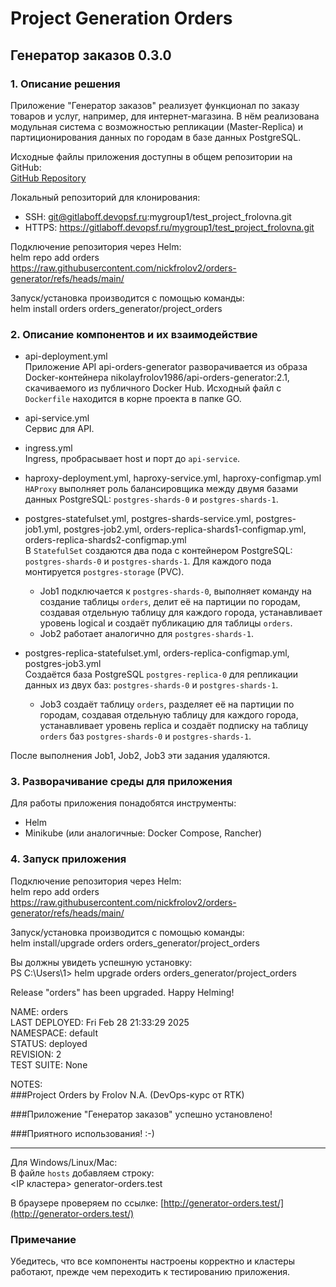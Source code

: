 # Project Generation Orders  

## Генератор заказов 0.3.0  

### 1. Описание решения  

Приложение "Генератор заказов" реализует функционал по заказу товаров и услуг, например, для интернет-магазина. В нём реализована модульная система с возможностью репликации (Master-Replica) и партиционирования данных по городам в базе данных PostgreSQL.  

Исходные файлы приложения доступны в общем репозитории на GitHub:  
[GitHub Repository](https://github.com/nickfrolov2/orders-generator)  

Локальный репозиторий для клонирования:  
- SSH: git@gitlaboff.devopsf.ru:mygroup1/test_project_frolovna.git  
- HTTPS: https://gitlaboff.devopsf.ru/mygroup1/test_project_frolovna.git  

Подключение репозитория через Helm:  
helm repo add orders https://raw.githubusercontent.com/nickfrolov2/orders-generator/refs/heads/main/
  
Запуск/установка производится с помощью команды:  
helm install orders orders_generator/project_orders  
  

### 2. Описание компонентов и их взаимодействие  

- api-deployment.yml  
  Приложение API api-orders-generator разворачивается из образа Docker-контейнера nikolayfrolov1986/api-orders-generator:2.1, скачиваемого из публичного Docker Hub. Исходный файл с `Dockerfile` находится в корне проекта в папке GO.  

- api-service.yml  
  Сервис для API.  

- ingress.yml  
  Ingress, пробрасывает host и порт до `api-service`.  

- haproxy-deployment.yml, haproxy-service.yml, haproxy-configmap.yml  
  `HAProxy` выполняет роль балансировщика между двумя базами данных PostgreSQL: `postgres-shards-0` и `postgres-shards-1`.  

- postgres-statefulset.yml, postgres-shards-service.yml, postgres-job1.yml, postgres-job2.yml, orders-replica-shards1-configmap.yml, orders-replica-shards2-configmap.yml  
  В `StatefulSet` создаются два пода с контейнером PostgreSQL: `postgres-shards-0` и `postgres-shards-1`. Для каждого пода монтируется `postgres-storage` (PVC).  
  - Job1 подключается к `postgres-shards-0`, выполняет команду на создание таблицы `orders`, делит её на партиции по городам, создавая отдельную таблицу для каждого города, устанавливает уровень logical и создаёт публикацию для таблицы `orders`.  
  - Job2 работает аналогично для `postgres-shards-1`.  

- postgres-replica-statefulset.yml, orders-replica-configmap.yml, postgres-job3.yml  
  Создаётся база PostgreSQL `postgres-replica-0` для репликации данных из двух баз: `postgres-shards-0` и `postgres-shards-1`.  
  - Job3 создаёт таблицу `orders`, разделяет её на партиции по городам, создавая отдельную таблицу для каждого города, устанавливает уровень replica и создаёт подписку на таблицу `orders` баз `postgres-shards-0` и `postgres-shards-1`.  

После выполнения Job1, Job2, Job3 эти задания удаляются.  

### 3. Разворачивание среды для приложения  

Для работы приложения понадобятся инструменты:  
- Helm  
- Minikube (или аналогичные: Docker Compose, Rancher)  

### 4. Запуск приложения  

Подключение репозитория через Helm:  
helm repo add orders https://raw.githubusercontent.com/nickfrolov2/orders-generator/refs/heads/main/
  
Запуск/установка производится с помощью команды:  
helm install/upgrade orders orders_generator/project_orders  
  
Вы должны увидеть успешную установку:  
PS C:\Users\1> helm upgrade orders orders_generator/project_orders  

Release "orders" has been upgraded. Happy Helming!  

NAME: orders  
LAST DEPLOYED: Fri Feb 28 21:33:29 2025  
NAMESPACE: default  
STATUS: deployed  
REVISION: 2  
TEST SUITE: None  

NOTES:  
###Project Orders by Frolov N.A. (DevOps-курс от RTK)

###Приложение "Генератор заказов" успешно установлено!

###Приятного использования! :-)

----------------------------------------------------


Для Windows/Linux/Mac:  
В файле `hosts` добавляем строку:  
<IP кластера> generator-orders.test
  
В браузере проверяем по ссылке: [http://generator-orders.test/](http://generator-orders.test/)  

### Примечание  
Убедитесь, что все компоненты настроены корректно и кластеры работают, прежде чем переходить к тестированию приложения.  